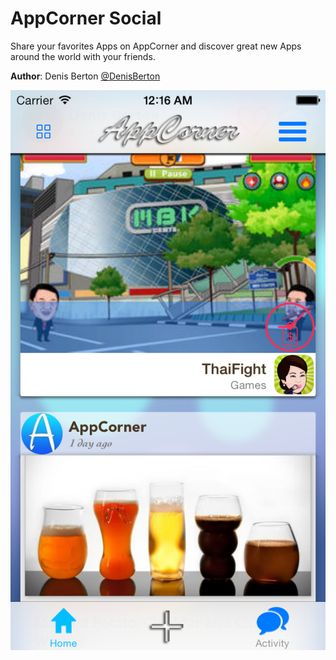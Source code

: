 AppCorner Social
============

Share your favorites Apps on AppCorner and discover great new Apps around the world with your friends.

**Author**: Denis Berton [@DenisBerton](https://twitter.com/DenisBerton)

![Alt text](preview/1.png "Preview songs") 

